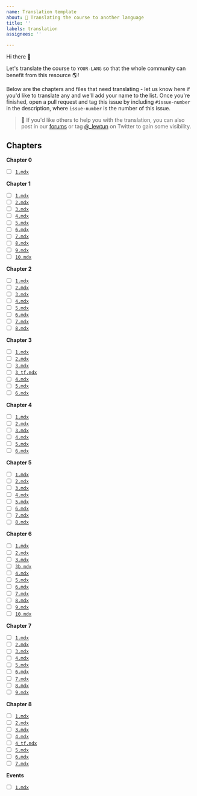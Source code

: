 ```yaml
---
name: Translation template
about: 🤝 Translating the course to another language
title: ''
labels: translation
assignees: ''

---
```


<!-- You should replace `YOUR-LANG` below with the name of your language. Also, please add a descriptive title for the issue like "Translation to YOUR-LANG" -->

Hi there 👋

Let's translate the course to `YOUR-LANG` so that the whole community can benefit from this resource 🌎!

Below are the chapters and files that need translating - let us know here if you'd like to translate any and we'll add your name to the list. Once you're finished, open a pull request and tag this issue by including `#issue-number` in the description, where `issue-number` is the number of this issue.

> 🙋 If you'd like others to help you with the translation, you can also post in our [forums](https://discuss.huggingface.co/c/course/20) or tag [@_lewtun](https://twitter.com/_lewtun) on Twitter to gain some visibility.

## Chapters

**Chapter 0**
- [ ] [`1.mdx`](https://github.com/huggingface/course/blob/main/chapters/en/chapter0/1.mdx)

**Chapter 1**
- [ ] [`1.mdx`](https://github.com/huggingface/course/blob/main/chapters/en/chapter1/1.mdx)
- [ ] [`2.mdx`](https://github.com/huggingface/course/blob/main/chapters/en/chapter1/2.mdx)
- [ ] [`3.mdx`](https://github.com/huggingface/course/blob/main/chapters/en/chapter1/3.mdx)
- [ ] [`4.mdx`](https://github.com/huggingface/course/blob/main/chapters/en/chapter1/4.mdx)
- [ ] [`5.mdx`](https://github.com/huggingface/course/blob/main/chapters/en/chapter1/5.mdx)
- [ ] [`6.mdx`](https://github.com/huggingface/course/blob/main/chapters/en/chapter1/6.mdx)
- [ ] [`7.mdx`](https://github.com/huggingface/course/blob/main/chapters/en/chapter1/7.mdx)
- [ ] [`8.mdx`](https://github.com/huggingface/course/blob/main/chapters/en/chapter1/8.mdx)
- [ ] [`9.mdx`](https://github.com/huggingface/course/blob/main/chapters/en/chapter1/9.mdx)
- [ ] [`10.mdx`](https://github.com/huggingface/course/blob/main/chapters/en/chapter1/10.mdx)

**Chapter 2**
- [ ] [`1.mdx`](https://github.com/huggingface/course/blob/main/chapters/en/chapter2/1.mdx)
- [ ] [`2.mdx`](https://github.com/huggingface/course/blob/main/chapters/en/chapter2/2.mdx)
- [ ] [`3.mdx`](https://github.com/huggingface/course/blob/main/chapters/en/chapter2/3.mdx)
- [ ] [`4.mdx`](https://github.com/huggingface/course/blob/main/chapters/en/chapter2/4.mdx)
- [ ] [`5.mdx`](https://github.com/huggingface/course/blob/main/chapters/en/chapter2/5.mdx)
- [ ] [`6.mdx`](https://github.com/huggingface/course/blob/main/chapters/en/chapter2/6.mdx)
- [ ] [`7.mdx`](https://github.com/huggingface/course/blob/main/chapters/en/chapter2/7.mdx)
- [ ] [`8.mdx`](https://github.com/huggingface/course/blob/main/chapters/en/chapter2/8.mdx)

**Chapter 3**
- [ ] [`1.mdx`](https://github.com/huggingface/course/blob/main/chapters/en/chapter3/1.mdx)
- [ ] [`2.mdx`](https://github.com/huggingface/course/blob/main/chapters/en/chapter3/2.mdx)
- [ ] [`3.mdx`](https://github.com/huggingface/course/blob/main/chapters/en/chapter3/3.mdx)
- [ ] [`3_tf.mdx`](https://github.com/huggingface/course/blob/main/chapters/en/chapter3/3_tf.mdx)
- [ ] [`4.mdx`](https://github.com/huggingface/course/blob/main/chapters/en/chapter3/4.mdx)
- [ ] [`5.mdx`](https://github.com/huggingface/course/blob/main/chapters/en/chapter3/5.mdx)
- [ ] [`6.mdx`](https://github.com/huggingface/course/blob/main/chapters/en/chapter3/6.mdx)

**Chapter 4**
- [ ] [`1.mdx`](https://github.com/huggingface/course/blob/main/chapters/en/chapter4/1.mdx)
- [ ] [`2.mdx`](https://github.com/huggingface/course/blob/main/chapters/en/chapter4/2.mdx)
- [ ] [`3.mdx`](https://github.com/huggingface/course/blob/main/chapters/en/chapter4/3.mdx)
- [ ] [`4.mdx`](https://github.com/huggingface/course/blob/main/chapters/en/chapter4/4.mdx)
- [ ] [`5.mdx`](https://github.com/huggingface/course/blob/main/chapters/en/chapter4/5.mdx)
- [ ] [`6.mdx`](https://github.com/huggingface/course/blob/main/chapters/en/chapter4/6.mdx)

**Chapter 5**
- [ ] [`1.mdx`](https://github.com/huggingface/course/blob/main/chapters/en/chapter5/1.mdx)
- [ ] [`2.mdx`](https://github.com/huggingface/course/blob/main/chapters/en/chapter5/2.mdx)
- [ ] [`3.mdx`](https://github.com/huggingface/course/blob/main/chapters/en/chapter5/3.mdx)
- [ ] [`4.mdx`](https://github.com/huggingface/course/blob/main/chapters/en/chapter5/4.mdx)
- [ ] [`5.mdx`](https://github.com/huggingface/course/blob/main/chapters/en/chapter5/5.mdx)
- [ ] [`6.mdx`](https://github.com/huggingface/course/blob/main/chapters/en/chapter5/6.mdx)
- [ ] [`7.mdx`](https://github.com/huggingface/course/blob/main/chapters/en/chapter5/7.mdx)
- [ ] [`8.mdx`](https://github.com/huggingface/course/blob/main/chapters/en/chapter5/8.mdx)

**Chapter 6**
- [ ] [`1.mdx`](https://github.com/huggingface/course/blob/main/chapters/en/chapter6/1.mdx)
- [ ] [`2.mdx`](https://github.com/huggingface/course/blob/main/chapters/en/chapter6/2.mdx)
- [ ] [`3.mdx`](https://github.com/huggingface/course/blob/main/chapters/en/chapter6/3.mdx)
- [ ] [`3b.mdx`](https://github.com/huggingface/course/blob/main/chapters/en/chapter6/3b.mdx)
- [ ] [`4.mdx`](https://github.com/huggingface/course/blob/main/chapters/en/chapter6/4.mdx)
- [ ] [`5.mdx`](https://github.com/huggingface/course/blob/main/chapters/en/chapter6/5.mdx)
- [ ] [`6.mdx`](https://github.com/huggingface/course/blob/main/chapters/en/chapter6/6.mdx)
- [ ] [`7.mdx`](https://github.com/huggingface/course/blob/main/chapters/en/chapter6/7.mdx)
- [ ] [`8.mdx`](https://github.com/huggingface/course/blob/main/chapters/en/chapter6/8.mdx)
- [ ] [`9.mdx`](https://github.com/huggingface/course/blob/main/chapters/en/chapter6/8.mdx)
- [ ] [`10.mdx`](https://github.com/huggingface/course/blob/main/chapters/en/chapter6/8.mdx)

**Chapter 7**
- [ ] [`1.mdx`](https://github.com/huggingface/course/blob/main/chapters/en/chapter7/1.mdx)
- [ ] [`2.mdx`](https://github.com/huggingface/course/blob/main/chapters/en/chapter7/2.mdx)
- [ ] [`3.mdx`](https://github.com/huggingface/course/blob/main/chapters/en/chapter7/3.mdx)
- [ ] [`4.mdx`](https://github.com/huggingface/course/blob/main/chapters/en/chapter7/4.mdx)
- [ ] [`5.mdx`](https://github.com/huggingface/course/blob/main/chapters/en/chapter7/5.mdx)
- [ ] [`6.mdx`](https://github.com/huggingface/course/blob/main/chapters/en/chapter7/6.mdx)
- [ ] [`7.mdx`](https://github.com/huggingface/course/blob/main/chapters/en/chapter7/7.mdx)
- [ ] [`8.mdx`](https://github.com/huggingface/course/blob/main/chapters/en/chapter7/8.mdx)
- [ ] [`9.mdx`](https://github.com/huggingface/course/blob/main/chapters/en/chapter7/9.mdx)

**Chapter 8**
- [ ] [`1.mdx`](https://github.com/huggingface/course/blob/main/chapters/en/chapter8/1.mdx)
- [ ] [`2.mdx`](https://github.com/huggingface/course/blob/main/chapters/en/chapter8/2.mdx)
- [ ] [`3.mdx`](https://github.com/huggingface/course/blob/main/chapters/en/chapter8/3.mdx)
- [ ] [`4.mdx`](https://github.com/huggingface/course/blob/main/chapters/en/chapter8/4.mdx)
- [ ] [`4_tf.mdx`](https://github.com/huggingface/course/blob/main/chapters/en/chapter8/4_tf.mdx)
- [ ] [`5.mdx`](https://github.com/huggingface/course/blob/main/chapters/en/chapter8/5.mdx)
- [ ] [`6.mdx`](https://github.com/huggingface/course/blob/main/chapters/en/chapter8/6.mdx)
- [ ] [`7.mdx`](https://github.com/huggingface/course/blob/main/chapters/en/chapter8/7.mdx)

**Events**
- [ ] [`1.mdx`](https://github.com/huggingface/course/blob/main/chapters/en/event/1.mdx)